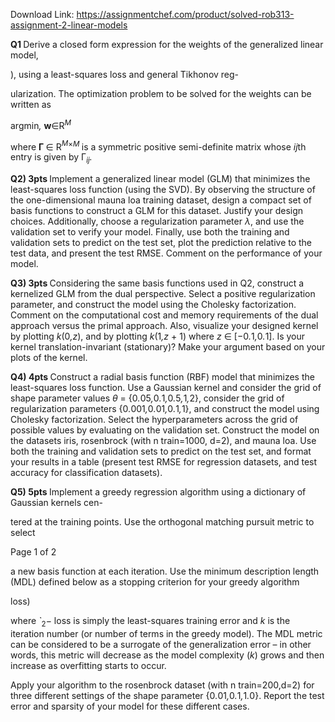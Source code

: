 Download Link: https://assignmentchef.com/product/solved-rob313-assignment-2-linear-models
<br>



<strong>Q1 </strong>Derive a closed form expression for the weights of the generalized linear model,

), using a least-squares loss and general Tikhonov reg-

ularization. The optimization problem to be solved for the weights can be written as

argmin<em>, </em><strong>w</strong>∈R<em><sup>M</sup></em>

where <strong>Γ </strong>∈ R<em><sup>M</sup></em><sup>×<em>M </em></sup>is a symmetric positive semi-definite matrix whose <em>ij</em>th entry is given by Γ<em><sub>ij</sub>.</em>

<strong>Q2) 3pts </strong>Implement a generalized linear model (GLM) that minimizes the least-squares loss function (using the SVD). By observing the structure of the one-dimensional mauna loa training dataset, design a compact set of basis functions to construct a GLM for this dataset. Justify your design choices. Additionally, choose a regularization parameter <em>λ</em>, and use the validation set to verify your model. Finally, use both the training and validation sets to predict on the test set, plot the prediction relative to the test data, and present the test RMSE. Comment on the performance of your model.

<strong>Q3) 3pts </strong>Considering the same basis functions used in Q2, construct a kernelized GLM from the dual perspective. Select a positive regularization parameter, and construct the model using the Cholesky factorization. Comment on the computational cost and memory requirements of the dual approach versus the primal approach. Also, visualize your designed kernel by plotting <em>k</em>(0<em>,z</em>), and by plotting <em>k</em>(1<em>,z </em>+ 1) where <em>z </em>∈ [−0<em>.</em>1<em>,</em>0<em>.</em>1]. Is your kernel translation-invariant (stationary)? Make your argument based on your plots of the kernel.

<strong>Q4) 4pts </strong>Construct a radial basis function (RBF) model that minimizes the least-squares loss function. Use a Gaussian kernel and consider the grid of shape parameter values <em>θ </em>= {0<em>.</em>05<em>,</em>0<em>.</em>1<em>,</em>0<em>.</em>5<em>,</em>1<em>,</em>2}, consider the grid of regularization parameters {0<em>.</em>001<em>,</em>0<em>.</em>01<em>,</em>0<em>.</em>1<em>,</em>1}, and construct the model using Cholesky factorization. Select the hyperparameters across the grid of possible values by evaluating on the validation set. Construct the model on the datasets iris, rosenbrock (with n train=1000, d=2), and mauna loa. Use both the training and validation sets to predict on the test set, and format your results in a table (present test RMSE for regression datasets, and test accuracy for classification datasets).

<strong>Q5) 5pts </strong>Implement a greedy regression algorithm using a dictionary of Gaussian kernels cen-

tered at the training points. Use the orthogonal matching pursuit metric to select

Page 1 of 2

a new basis function at each iteration. Use the minimum description length (MDL) defined below as a stopping criterion for your greedy algorithm

loss)


where <em>`</em><sub>2</sub>− loss is simply the least-squares training error and <em>k </em>is the iteration number (or number of terms in the greedy model). The MDL metric can be considered to be a surrogate of the generalization error – in other words, this metric will decrease as the model complexity (<em>k</em>) grows and then increase as overfitting starts to occur.

Apply your algorithm to the rosenbrock dataset (with n train=200,d=2) for three different settings of the shape parameter {0<em>.</em>01<em>,</em>0<em>.</em>1<em>,</em>1<em>.</em>0}. Report the test error and sparsity of your model for these different cases.